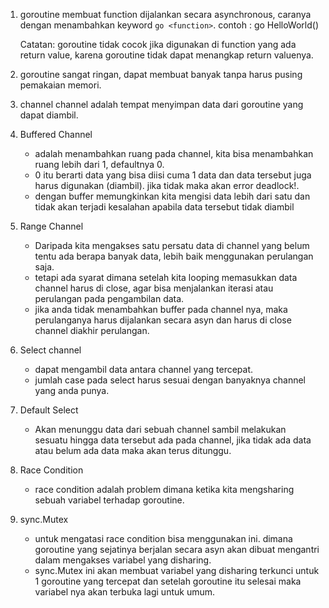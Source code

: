 1. goroutine
    membuat function dijalankan secara asynchronous, caranya dengan menambahkan keyword `go <function>`. contoh : go HelloWorld()
    
    Catatan: goroutine tidak cocok jika digunakan di function yang ada return value, karena goroutine tidak dapat menangkap return valuenya. 

2. goroutine sangat ringan, dapat membuat banyak tanpa harus pusing  pemakaian memori.

3. channel
    channel adalah tempat menyimpan data dari goroutine yang dapat diambil. 

6. Buffered Channel
    - adalah menambahkan ruang pada channel, kita bisa menambahkan ruang lebih dari 1, defaultnya 0. 
    - 0 itu berarti data yang bisa diisi cuma 1 data dan data tersebut juga harus digunakan (diambil). jika tidak maka akan error deadlock!.
    - dengan buffer memungkinkan kita mengisi data lebih dari satu dan tidak akan terjadi kesalahan apabila data tersebut tidak diambil

7. Range Channel
    - Daripada kita mengakses satu persatu data di channel yang belum tentu ada berapa banyak data, lebih baik menggunakan perulangan saja.
    - tetapi ada syarat dimana setelah kita looping memasukkan data channel harus di close, agar bisa menjalankan iterasi atau perulangan pada pengambilan data.
    - jika anda tidak menambahkan buffer pada channel nya, maka perulanganya harus dijalankan secara asyn dan harus di close channel diakhir perulangan.

8. Select channel
    - dapat mengambil data antara channel yang tercepat.
    - jumlah case pada select harus sesuai dengan banyaknya channel yang anda punya.

9. Default Select
    - Akan menunggu data dari sebuah channel sambil melakukan sesuatu hingga data tersebut ada pada channel, jika tidak ada data atau belum ada data maka akan terus ditunggu.

10. Race Condition
    - race condition adalah problem dimana ketika kita mengsharing sebuah variabel terhadap goroutine.

11. sync.Mutex
    - untuk mengatasi race condition bisa menggunakan ini. dimana goroutine yang sejatinya berjalan secara asyn akan dibuat mengantri dalam mengakses variabel yang disharing.
    - sync.Mutex ini akan membuat variabel yang disharing terkunci untuk 1 goroutine yang tercepat dan setelah goroutine itu selesai maka variabel nya akan terbuka lagi untuk umum.